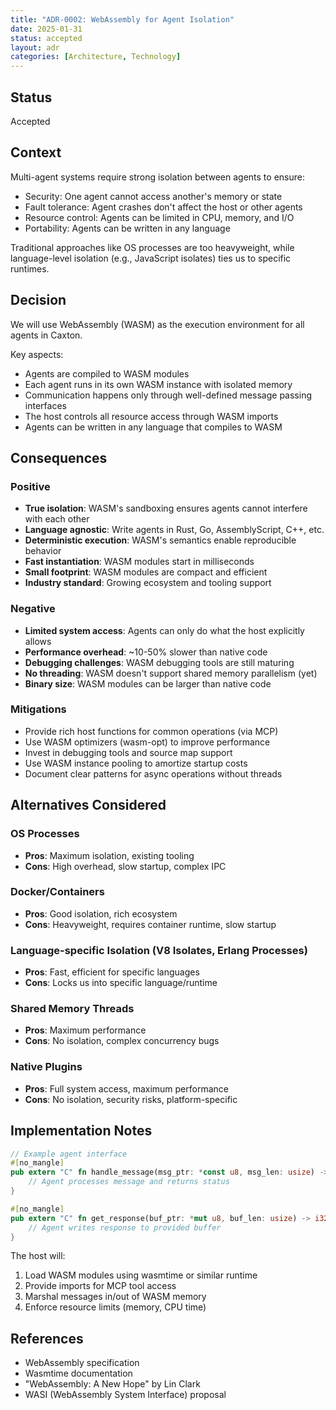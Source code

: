 ```yaml
---
title: "ADR-0002: WebAssembly for Agent Isolation"
date: 2025-01-31
status: accepted
layout: adr
categories: [Architecture, Technology]
---
```


## Status

Accepted

## Context

Multi-agent systems require strong isolation between agents to ensure:

- Security: One agent cannot access another's memory or state
- Fault tolerance: Agent crashes don't affect the host or other agents
- Resource control: Agents can be limited in CPU, memory, and I/O
- Portability: Agents can be written in any language

Traditional approaches like OS processes are too heavyweight, while
language-level isolation (e.g., JavaScript isolates) ties us to specific
runtimes.

## Decision

We will use WebAssembly (WASM) as the execution environment for all agents in
Caxton.

Key aspects:

- Agents are compiled to WASM modules
- Each agent runs in its own WASM instance with isolated memory
- Communication happens only through well-defined message passing interfaces
- The host controls all resource access through WASM imports
- Agents can be written in any language that compiles to WASM

## Consequences

### Positive

- **True isolation**: WASM's sandboxing ensures agents cannot interfere with
  each other
- **Language agnostic**: Write agents in Rust, Go, AssemblyScript, C++, etc.
- **Deterministic execution**: WASM's semantics enable reproducible behavior
- **Fast instantiation**: WASM modules start in milliseconds
- **Small footprint**: WASM modules are compact and efficient
- **Industry standard**: Growing ecosystem and tooling support

### Negative

- **Limited system access**: Agents can only do what the host explicitly allows
- **Performance overhead**: ~10-50% slower than native code
- **Debugging challenges**: WASM debugging tools are still maturing
- **No threading**: WASM doesn't support shared memory parallelism (yet)
- **Binary size**: WASM modules can be larger than native code

### Mitigations

- Provide rich host functions for common operations (via MCP)
- Use WASM optimizers (wasm-opt) to improve performance
- Invest in debugging tools and source map support
- Use WASM instance pooling to amortize startup costs
- Document clear patterns for async operations without threads

## Alternatives Considered

### OS Processes

- **Pros**: Maximum isolation, existing tooling
- **Cons**: High overhead, slow startup, complex IPC

### Docker/Containers

- **Pros**: Good isolation, rich ecosystem
- **Cons**: Heavyweight, requires container runtime, slow startup

### Language-specific Isolation (V8 Isolates, Erlang Processes)

- **Pros**: Fast, efficient for specific languages
- **Cons**: Locks us into specific language/runtime

### Shared Memory Threads

- **Pros**: Maximum performance
- **Cons**: No isolation, complex concurrency bugs

### Native Plugins

- **Pros**: Full system access, maximum performance
- **Cons**: No isolation, security risks, platform-specific

## Implementation Notes

```rust
// Example agent interface
#[no_mangle]
pub extern "C" fn handle_message(msg_ptr: *const u8, msg_len: usize) -> i32 {
    // Agent processes message and returns status
}

#[no_mangle]
pub extern "C" fn get_response(buf_ptr: *mut u8, buf_len: usize) -> i32 {
    // Agent writes response to provided buffer
}
```

The host will:

1. Load WASM modules using wasmtime or similar runtime
2. Provide imports for MCP tool access
3. Marshal messages in/out of WASM memory
4. Enforce resource limits (memory, CPU time)

## References

- WebAssembly specification
- Wasmtime documentation
- "WebAssembly: A New Hope" by Lin Clark
- WASI (WebAssembly System Interface) proposal
